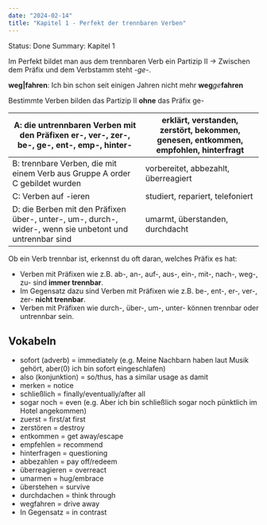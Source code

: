 ```yaml
---
date: "2024-02-14"
title: "Kapitel 1 - Perfekt der trennbaren Verben"
---
```


Status: Done
Summary: Kapitel 1

Im Perfekt bildet man aus dem trennbaren Verb ein Partizip II → Zwischen dem Präfix und dem Verbstamm steht *-ge-*.

**weg|fahren**: Ich bin schon seit einigen Jahren nicht mehr **weg***ge***fahren**

Bestimmte Verben bilden das Partizip II **ohne** das Präfix ge-

| A: die untrennbaren Verben mit den Präfixen er-, ver-, zer-, be-, ge-, ent-, emp-, hinter-               | erklärt, verstanden, zerstört, bekommen, genesen, entkommen, empfohlen, hinterfragt |
| -------------------------------------------------------------------------------------------------------- | ----------------------------------------------------------------------------------- |
| B: trennbare Verben, die mit einem Verb aus Gruppe A order C gebildet wurden                             | vorbereitet, abbezahlt, überreagiert                                                |
| C: Verben auf -ieren                                                                                     | studiert, repariert, telefoniert                                                    |
| D: die Berben mit den Präfixen über-, unter-, um-, durch-, wider-, wenn sie unbetont und untrennbar sind | umarmt, überstanden, durchdacht                                                     |

Ob ein Verb trennbar ist, erkennst du oft daran, welches Präfix es hat:

- Verben mit Präfixen wie z.B. ab-, an-, auf-, aus-, ein-, mit-, nach-, weg-, zu- sind **immer trennbar**.
- Im Gegensatz dazu sind Verben mit Präfixen wie z.B. be-, ent-, er-, ver-, zer- **nicht trennbar**.
- Verben mit Präfixen wie durch-, über-, um-, unter- können trennbar oder untrennbar sein.

## Vokabeln

- sofort (adverb) = immediately (e.g. Meine Nachbarn haben laut Musik gehört, aber(0) ich bin sofort eingeschlafen)
- also (konjunktion) = so/thus, has a similar usage as damit
- merken = notice
- schließlich = finally/eventually/after all
- sogar noch = even (e.g. Aber ich bin schließlich sogar noch pünktlich im Hotel angekommen)
- zuerst = first/at first
- zerstören = destroy
- entkommen = get away/escape
- empfehlen = recommend
- hinterfragen = questioning
- abbezahlen = pay off/redeem
- überreagieren = overreact
- umarmen = hug/embrace
- überstehen = survive
- durchdachen = think through
- wegfahren = drive away
- In Gegensatz = in contrast